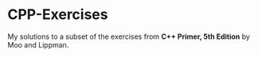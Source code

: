 # CPP-Exercises
My solutions to a subset of the exercises from **C++ Primer, 5th Edition** by Moo and Lippman.

